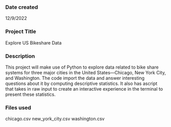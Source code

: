 ### Date created
12/9/2022

### Project Title
Explore US Bikeshare Data

### Description
This project will make use of Python to explore data related to bike share systems for three major cities in the United States—Chicago, New York City, and Washington. The code  import the data and answer interesting questions about it by computing descriptive statistics. It also has ascript that takes in raw input to create an interactive experience in the terminal to present these statistics.



### Files used
chicago.csv
new_york_city.csv
washington.csv

